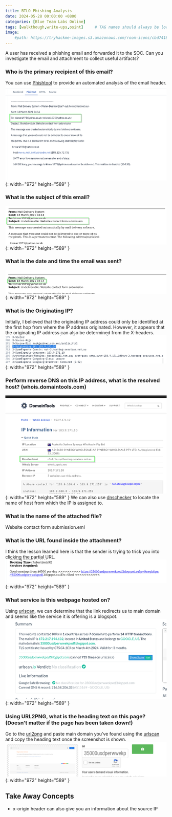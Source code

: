 ```yaml
---
title: BTLO Phishing Analysis
date: 2024-05-28 00:00:00 +0800
categories: [Blue Team Labs Online]
tags: [walkthough,write-ups,osint]     # TAG names should always be lowercase
image:
    #path: https://tryhackme-images.s3.amazonaws.com/room-icons/cbd741886fe1f0902d60525c81378eab.png
---
```


A user has received a phishing email and forwarded it to the SOC. Can you investigate the email and attachment to collect useful artifacts?

### **Who is the primary recipient of this email?**

You can use [Phishtool](https://www.phishtool.com/) to provide an automated analysis of the email header.
![Desktop View](/assets/images/phishing-analysis/recipient.png){: width="972" height="589" }

### **What is the subject of this email?**
![Desktop View](/assets/images/phishing-analysis/subject.png){: width="972" height="589" }

### **What is the date and time the email was sent?**
![Desktop View](/assets/images/phishing-analysis/dateandtime.png){: width="972" height="589" }

### **What is the Originating IP?**
Initially, I believed that the originating IP address could only be identified at the first hop from where the IP address originated. However, it appears that the originating IP address can also be determined from the X-headers.
![Desktop View](/assets/images/phishing-analysis/x-origin.png){: width="972" height="589" }


### **Perform reverse DNS on this IP address, what is the resolved host? (whois.domaintools.com)**
![Desktop View](/assets/images/phishing-analysis/resolved.png){: width="972" height="589" }
We can also use [dnschecker](https://dnschecker.org) to locate the name of host from which the IP is assigned to.

### **What is the name of the attached file?**
Website contact form submission.eml

### **What is the URL found inside the attachment?**
I think the lesson learned here is that the sender is trying to trick you into clicking the partial URL.
![Desktop View](/assets/images/phishing-analysis/url.png){: width="972" height="589" }

### **What service is this webpage hosted on?**
Using [urlscan](https://urlscan.io), we can determine that the link redirects us to main domain and seems like the service it is offering is a blogspot.
![Desktop View](/assets/images/phishing-analysis/service.png){: width="972" height="589" }

### **Using URL2PNG, what is the heading text on this page? (Doesn't matter if the page has been taken down!)**
Go to the [url2png](https://url2png.com/) and paste main domain you’ve found using the [urlscan](https://urlscan.io) and copy the heading text once the screenshot is shown.
![Desktop View](/assets/images/phishing-analysis/url2png.png){: width="972" height="589" }



## **Take Away Concepts**
- x-origin header can also give you an information about the source IP